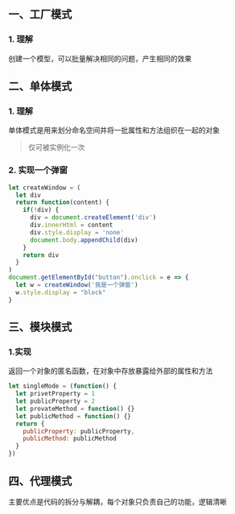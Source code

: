 ## 一、工厂模式
### 1. 理解
创建一个模型，可以批量解决相同的问题，产生相同的效果

## 二、单体模式
### 1. 理解
单体模式是用来划分命名空间并将一批属性和方法组织在一起的对象
> 仅可被实例化一次

### 2. 实现一个弹窗
```js
let createWindow = (
  let div
  return function(content) {
    if(!div) {
      div = document.createElement('div')
      div.innerHtml = content
      div.style.display = 'none'
      document.body.appendChild(div)
    }
    return div
  }
)
document.getElementById("button").onclick = e => {
  let w = createWindow('我是一个弹窗')
  w.style.display = "block"
}
```

## 三、模块模式
### 1.实现
返回一个对象的匿名函数，在对象中存放暴露给外部的属性和方法
```js
let singleMode = (function() {
  let privetProperty = 1
  let publicProperty = 2
  let provateMethod = function() {}
  let publicMethod = function() {}
  return {
    publicProperty: publicProperty,
    publicMethod: publicMethod
  }
})
```

## 四、代理模式
主要优点是代码的拆分与解耦，每个对象只负责自己的功能，逻辑清晰